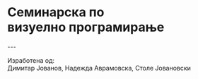 ﻿<h1>Семинарска по<br />визуелно програмирање</h1>
---

Изработена од:<br />
Димитар Јованов, Надежда Аврамовска, Столе Јовановски